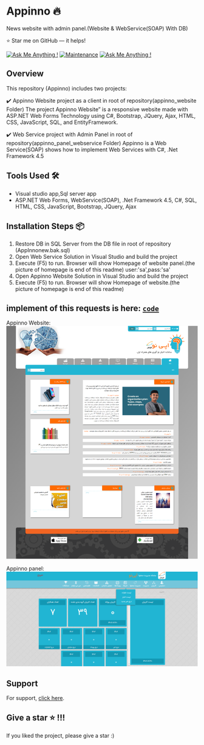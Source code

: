 # Appinno 🔥
News website with admin panel.(Website & WebService(SOAP) With DB)

:star: Star me on GitHub — it helps!

[![Ask Me Anything !](https://img.shields.io/badge/ask%20me-linkedin-1abc9c.svg)](https://www.linkedin.com/in/SoheilaSadeghian/)
[![Maintenance](https://img.shields.io/badge/maintained-yes-green.svg)](https://github.com/SoheilaSadeghian/SoheilaSadeghian.github.io)
[![Ask Me Anything !](https://img.shields.io/badge/production%20year-2016-1abc9c.svg)]()

## Overview
This repository (Appinno) includes two projects:

✔️ Appinno Website project as a client in root of repository(appinno_website Folder)
    The project Appinno Website” is a responsive website made with ASP.NET Web Forms Technology using C#, Bootstrap, JQuery, Ajax, HTML, CSS, JavaScript, SQL, and EntityFramework.

✔️ Web Service project with Admin Panel in root of repository(appinno_panel_webservice Folder)
    Appinno is a Web Service(SOAP) shows how to implement Web Services with C#, .Net Framework 4.5

## Tools Used 🛠️
*  Visual studio app,Sql server app
*  ASP.NET Web Forms, WebService(SOAP), .Net Framework 4.5, C#, SQL, HTML, CSS, JavaScript, Bootstrap, JQuery, Ajax

## Installation Steps 📦 
1. Restore DB in SQL Server from the DB file in root of repository (AppInnonew.bak.sql)<br/>
2. Open Web Service Solution in Visual Studio and build the project <br/>
3. Execute (F5) to run. Browser will show Homepage of website panel.(the picture of homepage is end of this readme) user:'sa',pass:'sa'<br/>
4. Open Appinno Website Solution in Visual Studio and build the project <br/>
3. Execute (F5) to run. Browser will show Homepage of website.(the picture of homepage is end of this readme)<br/>




## implement of this requests is here: [`code`](https://github.com/soheilasadeghian/HamiDiabet/blob/main/hamidiabetSite/HamiDiabet/ClassCollection/User.cs)<br>
 


Appinno Website:\
![alt text](https://github.com/soheilasadeghian/Appinno/blob/main/screenshot.png)

Appinno panel:\
![alt text](https://github.com/soheilasadeghian/Appinno/blob/main/panel_home.PNG)

## Support
For support, [click here](https://github.com/soheilasadeghian).

## Give a star ⭐️ !!!
If you liked the project, please give a star :)



